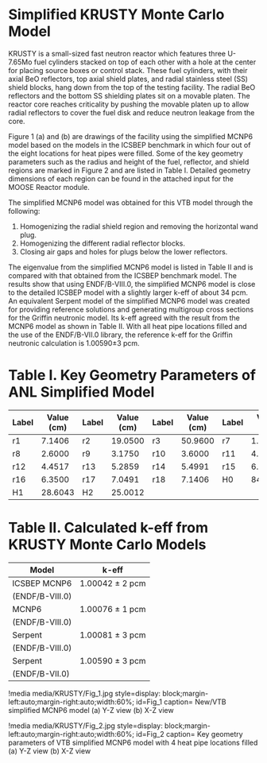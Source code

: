# Simplified KRUSTY Monte Carlo Model


KRUSTY is a small-sized fast neutron reactor which features three U-7.65Mo fuel cylinders stacked on top of each other with a hole at the center for placing source boxes or control stack. These fuel cylinders, with their axial BeO reflectors, top axial shield plates, and radial stainless steel (SS) shield blocks, hang down from the top of the testing facility. The radial BeO reflectors and the bottom SS shielding plates sit on a movable platen. The reactor core reaches criticality by pushing the movable platen up to allow radial reflectors to cover the fuel disk and reduce neutron leakage from the core.

Figure 1 (a) and (b) are drawings of the facility using the simplified MCNP6 model based on the models in the ICSBEP benchmark in which four out of the eight locations for heat pipes were filled. Some of the key geometry parameters such as the radius and height of the fuel, reflector, and shield regions are marked in Figure 2 and are listed in Table I. Detailed geometry dimensions of each region can be found in the attached input for the MOOSE Reactor module.

The simplified MCNP6 model was obtained for this VTB model through the following:
1. Homogenizing the radial shield region and removing the horizontal wand plug.
2. Homogenizing the different radial reflector blocks.
3. Closing air gaps and holes for plugs below the lower reflectors.

The eigenvalue from the simplified MCNP6 model is listed in Table II and is compared with that obtained from the ICSBEP benchmark model. The results show that using ENDF/B-VIII.0, the simplified MCNP6 model is close to the detailed ICSBEP model with a slightly larger k-eff of about 34 pcm. An equivalent Serpent model of the simplified MCNP6 model was created for providing reference solutions and generating multigroup cross sections for the Griffin neutronic model. Its k-eff agreed with the result from the MCNP6 model as shown in Table II. With all heat pipe locations filled and the use of the ENDF/B-VII.0 library, the reference k-eff for the Griffin neutronic calculation is 1.00590±3 pcm.

# Table I. Key Geometry Parameters of ANL Simplified Model

| Label | Value (cm) | Label | Value (cm) | Label | Value (cm) | Label | Value (cm) |
|-------|------------|-------|------------|-------|------------|-------|------------|
| r1    | 7.1406     | r2    | 19.0500    | r3    | 50.9600    | r7    | 1.9939     |
| r8    | 2.6000     | r9    | 3.1750     | r10   | 3.6000     | r11   | 4.1000     |
| r12   | 4.4517     | r13   | 5.2859     | r14   | 5.4991     | r15   | 6.0325     |
| r16   | 6.3500     | r17   | 7.0491     | r18   | 7.1406     | H0    | 84.1414    |
| H1    | 28.6043    | H2    | 25.0012    |       |            |       |            |


# Table II. Calculated k-eff from KRUSTY Monte Carlo Models

| Model                | k-eff                      |
|----------------------|----------------------------|
| ICSBEP MCNP6         | 1.00042 ± 2 pcm            |
| (ENDF/B-VIII.0)      |                            |
| MCNP6                | 1.00076 ± 1 pcm            |
| (ENDF/B-VIII.0)      |                            |
| Serpent              | 1.00081 ± 3 pcm            |
| (ENDF/B-VIII.0)      |                            |
| Serpent              | 1.00590 ± 3 pcm            |
| (ENDF/B-VII.0)       |                            |



!media media/KRUSTY/Fig_1.jpg
      style=display: block;margin-left:auto;margin-right:auto;width:60%;
      id=Fig_1
      caption= New/VTB simplified MCNP6 model (a) Y-Z view (b) X-Z view



!media media/KRUSTY/Fig_2.jpg
      style=display: block;margin-left:auto;margin-right:auto;width:60%;
      id=Fig_2
      caption= Key geometry parameters of VTB simplified MCNP6 model with 4 heat pipe locations filled (a) Y-Z view (b) X-Z view
